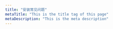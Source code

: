 ```yaml
---
title: "安装常见问题"
metaTitle: "This is the title tag of this page"
metaDescription: "This is the meta description"
---
```

